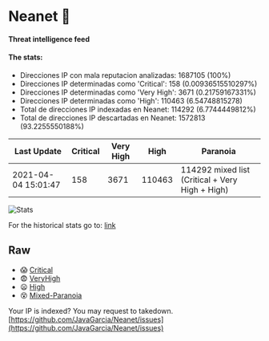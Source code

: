 # Neanet :hocho:
#### Threat intelligence feed
#### The stats:

- Direcciones IP con mala reputacion analizadas: 1687105 (100%)
- Direcciones IP determinadas como 'Critical':  158 (0.00936515510297%)
- Direcciones IP determinadas como 'Very High':  3671 (0.21759167331%)
- Direcciones IP determinadas como 'High':  110463 (6.54748815278)
- Total de direcciones IP indexadas en Neanet:  114292 (6.7744449812%)
- Total de direcciones IP descartadas en Neanet:  1572813 (93.2255550188%)

| Last Update | Critical | Very High | High | Paranoia |
| --- | --- | --- | --- | --- |
| 2021-04-04 15:01:47 | 158 | 3671 | 110463 | 114292 mixed list (Critical + Very High + High)|

![Stats](https://docs.google.com/spreadsheets/d/e/2PACX-1vSnaNMIXVabIpDJjufMlzH7poXnshF3mgd8Is1g9ytUEzVsP5my4Trn8f-xkoLLQ38xpL3HtmUexLo6/pubchart?oid=501124687&format=image)

For the historical stats go to: [link](/stats.csv)
## Raw
- :scream: [Critical](https://raw.githubusercontent.com/JavaGarcia/Neanet/master/blacklists/neanet_critical.txt)
- :fearful: [VeryHigh](https://raw.githubusercontent.com/JavaGarcia/Neanet/master/blacklists/neanet_veryHigh.txtt)
- :frowning: [High](https://raw.githubusercontent.com/JavaGarcia/Neanet/master/blacklists/neanet_high.txt)
- :dizzy_face: [Mixed-Paranoia](https://raw.githubusercontent.com/JavaGarcia/Neanet/master/blacklists/neanet_all.txt)


Your IP is indexed? You may request to takedown. [https://github.com/JavaGarcia/Neanet/issues](https://github.com/JavaGarcia/Neanet/issues)






































































































































































































































































































































































































































































































































































































































































































































































































































































































































































































































































































































































































































































































































































































































































































































































































































































































































































































































































































































































































































































































































































































































































































































































































































































































































































































































































































































































































































































































































































































































































































































































































































































































































































































































































































































































































































































































































































































































































































































































































































































































































































































































































































































































































































































































































































































































































































































































































































































































































































































































































































































































































































































































































































































































































































































































